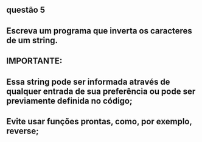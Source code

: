 ## questão 5 ##
## Escreva um programa que inverta os caracteres de um string.

## IMPORTANTE:
## Essa string pode ser informada através de qualquer entrada de sua preferência ou pode ser previamente definida no código;
## Evite usar funções prontas, como, por exemplo, reverse;


<!-- 
A linguagem escolhida para esse problema foi Java22
O programa pede uma string pro usuario e depois salva o tamanho dessa string em uma variavel
Em seguida é executado um loop for que começa com o tamanho dessa string -1 para ignorar o /0
O loop for acessa cada char nessa string e imprime ele sem quebra de linha 
 -->